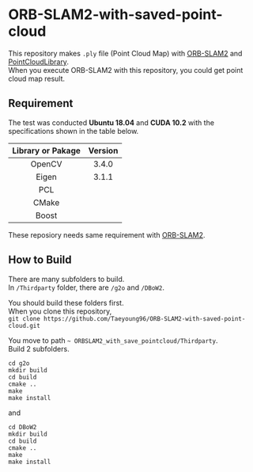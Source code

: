 # ORB-SLAM2-with-saved-point-cloud

This repository makes `.ply` file (Point Cloud Map) with [ORB-SLAM2](https://github.com/raulmur/ORB_SLAM2) and [PointCloudLibrary](https://github.com/PointCloudLibrary/pcl).  
When you execute ORB-SLAM2 with this repository, you could get point cloud map result.  

## Requirement
The test was conducted **Ubuntu 18.04** and **CUDA 10.2** with the specifications shown in the table below.  

|Library or Pakage|Version|  
|:----------: |:----------:|
|OpenCV|3.4.0|
|Eigen|3.1.1|
|PCL||
|CMake||
|Boost||


These reposiory needs same requirement with [ORB-SLAM2](https://github.com/raulmur/ORB_SLAM2#2-prerequisites).  

## How to Build  

There are many subfolders to build.  
In `/Thirdparty` folder, there are `/g2o` and `/DBoW2`.  

You should build these folders first.  
When you clone this repository,  
`git clone https://github.com/Taeyoung96/ORB-SLAM2-with-saved-point-cloud.git`  

You move to path `~ ORBSLAM2_with_save_pointcloud/Thirdparty`.  
Build 2 subfolders.  

```
cd g2o  
mkdir build
cd build
cmake ..
make
make install
```

and  

```
cd DBoW2
mkdir build
cd build
cmake ..
make
make install
```







